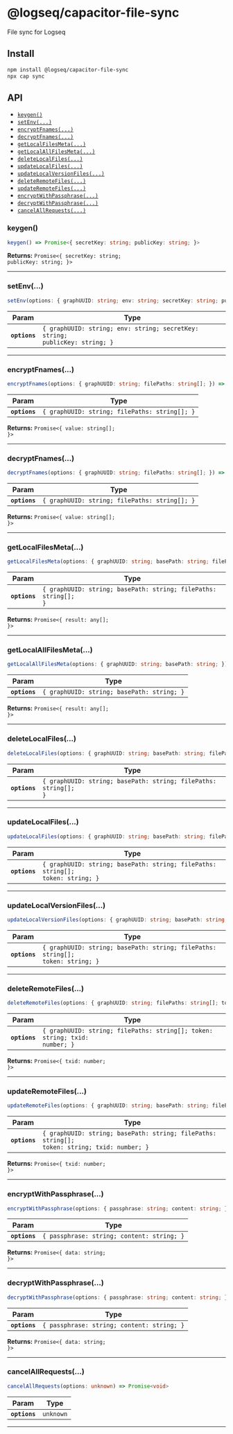# @logseq/capacitor-file-sync

File sync for Logseq

## Install

```bash
npm install @logseq/capacitor-file-sync
npx cap sync
```

## API

<docgen-index>

* [`keygen()`](#keygen)
* [`setEnv(...)`](#setenv)
* [`encryptFnames(...)`](#encryptfnames)
* [`decryptFnames(...)`](#decryptfnames)
* [`getLocalFilesMeta(...)`](#getlocalfilesmeta)
* [`getLocalAllFilesMeta(...)`](#getlocalallfilesmeta)
* [`deleteLocalFiles(...)`](#deletelocalfiles)
* [`updateLocalFiles(...)`](#updatelocalfiles)
* [`updateLocalVersionFiles(...)`](#updatelocalversionfiles)
* [`deleteRemoteFiles(...)`](#deleteremotefiles)
* [`updateRemoteFiles(...)`](#updateremotefiles)
* [`encryptWithPassphrase(...)`](#encryptwithpassphrase)
* [`decryptWithPassphrase(...)`](#decryptwithpassphrase)
* [`cancelAllRequests(...)`](#cancelallrequests)

</docgen-index>

<docgen-api>
<!--Update the source file JSDoc comments and rerun docgen to update the docs below-->

### keygen()

```typescript
keygen() => Promise<{ secretKey: string; publicKey: string; }>
```

**Returns:** <code>Promise&lt;{ secretKey: string; publicKey: string; }&gt;</code>

--------------------


### setEnv(...)

```typescript
setEnv(options: { graphUUID: string; env: string; secretKey: string; publicKey: string; }) => Promise<void>
```

| Param         | Type                                                                                   |
| ------------- | -------------------------------------------------------------------------------------- |
| **`options`** | <code>{ graphUUID: string; env: string; secretKey: string; publicKey: string; }</code> |

--------------------


### encryptFnames(...)

```typescript
encryptFnames(options: { graphUUID: string; filePaths: string[]; }) => Promise<{ value: string[]; }>
```

| Param         | Type                                                     |
| ------------- | -------------------------------------------------------- |
| **`options`** | <code>{ graphUUID: string; filePaths: string[]; }</code> |

**Returns:** <code>Promise&lt;{ value: string[]; }&gt;</code>

--------------------


### decryptFnames(...)

```typescript
decryptFnames(options: { graphUUID: string; filePaths: string[]; }) => Promise<{ value: string[]; }>
```

| Param         | Type                                                     |
| ------------- | -------------------------------------------------------- |
| **`options`** | <code>{ graphUUID: string; filePaths: string[]; }</code> |

**Returns:** <code>Promise&lt;{ value: string[]; }&gt;</code>

--------------------


### getLocalFilesMeta(...)

```typescript
getLocalFilesMeta(options: { graphUUID: string; basePath: string; filePaths: string[]; }) => Promise<{ result: any[]; }>
```

| Param         | Type                                                                       |
| ------------- | -------------------------------------------------------------------------- |
| **`options`** | <code>{ graphUUID: string; basePath: string; filePaths: string[]; }</code> |

**Returns:** <code>Promise&lt;{ result: any[]; }&gt;</code>

--------------------


### getLocalAllFilesMeta(...)

```typescript
getLocalAllFilesMeta(options: { graphUUID: string; basePath: string; }) => Promise<{ result: any[]; }>
```

| Param         | Type                                                  |
| ------------- | ----------------------------------------------------- |
| **`options`** | <code>{ graphUUID: string; basePath: string; }</code> |

**Returns:** <code>Promise&lt;{ result: any[]; }&gt;</code>

--------------------


### deleteLocalFiles(...)

```typescript
deleteLocalFiles(options: { graphUUID: string; basePath: string; filePaths: string[]; }) => Promise<void>
```

| Param         | Type                                                                       |
| ------------- | -------------------------------------------------------------------------- |
| **`options`** | <code>{ graphUUID: string; basePath: string; filePaths: string[]; }</code> |

--------------------


### updateLocalFiles(...)

```typescript
updateLocalFiles(options: { graphUUID: string; basePath: string; filePaths: string[]; token: string; }) => Promise<void>
```

| Param         | Type                                                                                      |
| ------------- | ----------------------------------------------------------------------------------------- |
| **`options`** | <code>{ graphUUID: string; basePath: string; filePaths: string[]; token: string; }</code> |

--------------------


### updateLocalVersionFiles(...)

```typescript
updateLocalVersionFiles(options: { graphUUID: string; basePath: string; filePaths: string[]; token: string; }) => Promise<void>
```

| Param         | Type                                                                                      |
| ------------- | ----------------------------------------------------------------------------------------- |
| **`options`** | <code>{ graphUUID: string; basePath: string; filePaths: string[]; token: string; }</code> |

--------------------


### deleteRemoteFiles(...)

```typescript
deleteRemoteFiles(options: { graphUUID: string; filePaths: string[]; token: string; txid: number; }) => Promise<{ txid: number; }>
```

| Param         | Type                                                                                  |
| ------------- | ------------------------------------------------------------------------------------- |
| **`options`** | <code>{ graphUUID: string; filePaths: string[]; token: string; txid: number; }</code> |

**Returns:** <code>Promise&lt;{ txid: number; }&gt;</code>

--------------------


### updateRemoteFiles(...)

```typescript
updateRemoteFiles(options: { graphUUID: string; basePath: string; filePaths: string[]; token: string; txid: number; }) => Promise<{ txid: number; }>
```

| Param         | Type                                                                                                    |
| ------------- | ------------------------------------------------------------------------------------------------------- |
| **`options`** | <code>{ graphUUID: string; basePath: string; filePaths: string[]; token: string; txid: number; }</code> |

**Returns:** <code>Promise&lt;{ txid: number; }&gt;</code>

--------------------


### encryptWithPassphrase(...)

```typescript
encryptWithPassphrase(options: { passphrase: string; content: string; }) => Promise<{ data: string; }>
```

| Param         | Type                                                  |
| ------------- | ----------------------------------------------------- |
| **`options`** | <code>{ passphrase: string; content: string; }</code> |

**Returns:** <code>Promise&lt;{ data: string; }&gt;</code>

--------------------


### decryptWithPassphrase(...)

```typescript
decryptWithPassphrase(options: { passphrase: string; content: string; }) => Promise<{ data: string; }>
```

| Param         | Type                                                  |
| ------------- | ----------------------------------------------------- |
| **`options`** | <code>{ passphrase: string; content: string; }</code> |

**Returns:** <code>Promise&lt;{ data: string; }&gt;</code>

--------------------


### cancelAllRequests(...)

```typescript
cancelAllRequests(options: unknown) => Promise<void>
```

| Param         | Type                 |
| ------------- | -------------------- |
| **`options`** | <code>unknown</code> |

--------------------

</docgen-api>

